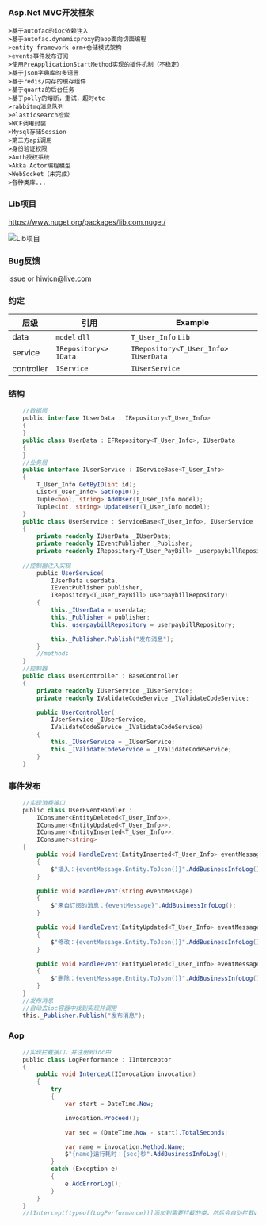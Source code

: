 ### Asp.Net MVC开发框架
	>基于autofac的ioc依赖注入
	>基于autofac.dynamicproxy的aop面向切面编程
	>entity framework orm+仓储模式架构
	>events事件发布订阅
	>使用PreApplicationStartMethod实现的插件机制（不稳定）
	>基于json字典库的多语言
	>基于redis/内存的缓存组件
	>基于quartz的后台任务
	>基于polly的熔断，重试，超时etc
	>rabbitmq消息队列
	>elasticsearch检索
	>WCF调用封装
	>Mysql存储Session
	>第三方api调用
	>身份验证权限
	>Auth授权系统
	>Akka Actor编程模型
	>WebSocket（未完成）
	>各种类库...
	
### Lib项目
https://www.nuget.org/packages/lib.com.nuget/

![Lib项目](http://hiwjcn.qiniudn.com/tools.png)

### Bug反馈
issue or hiwjcn@live.com

### 约定

层级 | 引用 | Example
------------ | ------------- | -------------
data | `model` `dll`| `T_User_Info` `Lib`
service | `IRepository<>` `IData`|`IRepository<T_User_Info>` `IUserData`
controller | `IService`|`IUserService`

### 结构
```c#
    //数据层
    public interface IUserData : IRepository<T_User_Info>
    {
    }
    public class UserData : EFRepository<T_User_Info>, IUserData
    {
    }
    //业务层
    public interface IUserService : IServiceBase<T_User_Info>
    {
        T_User_Info GetByID(int id);
        List<T_User_Info> GetTop10();
        Tuple<bool, string> AddUser(T_User_Info model);
        Tuple<int, string> UpdateUser(T_User_Info model);
    }
    public class UserService : ServiceBase<T_User_Info>, IUserService
    {
        private readonly IUserData _IUserData;
        private readonly IEventPublisher _Publisher;
        private readonly IRepository<T_User_PayBill> _userpaybillRepository;
	
	//控制器注入实现
        public UserService(
            IUserData userdata,
            IEventPublisher publisher,
            IRepository<T_User_PayBill> userpaybillRepository)
        {
            this._IUserData = userdata;
            this._Publisher = publisher;
            this._userpaybillRepository = userpaybillRepository;

            this._Publisher.Publish("发布消息");
        }
        //methods
    }
    //控制器
    public class UserController : BaseController
    {
        private readonly IUserService _IUserService;
        private readonly IValidateCodeService _IValidateCodeService;

        public UserController(
            IUserService _IUserService,
            IValidateCodeService _IValidateCodeService)
        {
            this._IUserService = _IUserService;
            this._IValidateCodeService = _IValidateCodeService;
        }
    }
```
### 事件发布
```c#
    //实现消费接口
    public class UserEventHandler :
        IConsumer<EntityDeleted<T_User_Info>>,
        IConsumer<EntityUpdated<T_User_Info>>,
        IConsumer<EntityInserted<T_User_Info>>,
        IConsumer<string>
    {
        public void HandleEvent(EntityInserted<T_User_Info> eventMessage)
        {
            $"插入：{eventMessage.Entity.ToJson()}".AddBusinessInfoLog();
        }

        public void HandleEvent(string eventMessage)
        {
            $"来自订阅的消息：{eventMessage}".AddBusinessInfoLog();
        }

        public void HandleEvent(EntityUpdated<T_User_Info> eventMessage)
        {
            $"修改：{eventMessage.Entity.ToJson()}".AddBusinessInfoLog();
        }

        public void HandleEvent(EntityDeleted<T_User_Info> eventMessage)
        {
            $"删除：{eventMessage.Entity.ToJson()}".AddBusinessInfoLog();
        }
    }
    //发布消息
    //自动去ioc容器中找到实现并调用
    this._Publisher.Publish("发布消息");
```
### Aop
```c#
    //实现拦截接口，并注册到ioc中
    public class LogPerformance : IInterceptor
    {
        public void Intercept(IInvocation invocation)
        {
            try
            {
                var start = DateTime.Now;

                invocation.Proceed();

                var sec = (DateTime.Now - start).TotalSeconds;

                var name = invocation.Method.Name;
                $"{name}运行耗时：{sec}秒".AddBusinessInfoLog();
            }
            catch (Exception e)
            {
                e.AddErrorLog();
            }
        }
    }
    //[Intercept(typeof(LogPerformance))]添加到需要拦截的类，然后会自动拦截virtual方法
```
